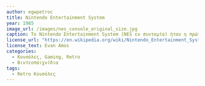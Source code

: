 ```yaml
---
author: egwpetroc
title: Nintendo Entertainment System
year: 1985
image_url: /images/nes_console_original_size.jpg
caption: Το Nintendo Entertainment System (NES εν συντομία) ήταν η πρώτη παιχνιδοκονσόλα της nintendo, προορισμένη για χρήση στο σπίτι. Είναι από τις πιο δημοφιλής κονσόλες όλων των εποχών και έχει από τις πιο αναγνωρίσιμες βιβλιοθήκες παιχνιδιών. 
license_url: "https://en.wikipedia.org/wiki/Nintendo_Entertainment_System#/media" 
license_text: Evan Amos
categories:
  - Κονσόλες, Gaming, Retro
  - Βιντεοπαιχνίδια 
tags:
  - Retro Κονσόλες 
---
```

